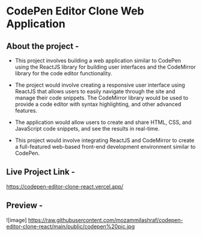 # CodePen Editor Clone Web Application

## About the project -

- This project involves building a web application similar to CodePen using the ReactJS library for building user interfaces and the CodeMirror library for the code editor functionality.

- The project would involve creating a responsive user interface using ReactJS that allows users to easily navigate through the site and manage their code snippets. The CodeMirror library would be used to provide a code editor with syntax highlighting, and other advanced features.

- The application would allow users to create and share HTML, CSS, and JavaScript code snippets, and see the results in real-time. 

- This project would involve integrating ReactJS and CodeMirror to create a full-featured web-based front-end development environment similar to CodePen.

## Live Project Link -

https://codepen-editor-clone-react.vercel.app/

## Preview -
![image] https://raw.githubusercontent.com/mozammilashraf/codepen-editor-clone-react/main/public/codepen%20pic.jpg

